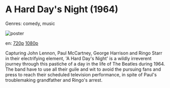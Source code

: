 # A Hard Day's Night (1964)

Genres: comedy, music

![poster](http://image.tmdb.org/t/p/w500/zGadcmcF48gy8rKCX2ubBz2ZlbF.jpg)

en:
  [720p](magnet:?xt=urn:btih:53E8CBB26E9FB4D8AC86CBAAA6CEC673341F0AE1&tr=udp://glotorrents.pw:6969/announce&tr=udp://tracker.opentrackr.org:1337/announce&tr=udp://torrent.gresille.org:80/announce&tr=udp://tracker.openbittorrent.com:80&tr=udp://tracker.coppersurfer.tk:6969&tr=udp://tracker.leechers-paradise.org:6969&tr=udp://p4p.arenabg.ch:1337&tr=udp://tracker.internetwarriors.net:1337)
  [1080p](magnet:?xt=urn:btih:64C81F7AA0917C0B5A4B803BDCEB6DE72A7A311D&tr=udp://glotorrents.pw:6969/announce&tr=udp://tracker.opentrackr.org:1337/announce&tr=udp://torrent.gresille.org:80/announce&tr=udp://tracker.openbittorrent.com:80&tr=udp://tracker.coppersurfer.tk:6969&tr=udp://tracker.leechers-paradise.org:6969&tr=udp://p4p.arenabg.ch:1337&tr=udp://tracker.internetwarriors.net:1337)
  


Capturing John Lennon, Paul McCartney, George Harrison and Ringo Starr in their electrifying element, 'A Hard Day's Night' is a wildly irreverent journey through this pastiche of a day in the life of The Beatles during 1964. The band have to use all their guile and wit to avoid the pursuing fans and press to reach their scheduled television performance, in spite of Paul's troublemaking grandfather and Ringo's arrest.